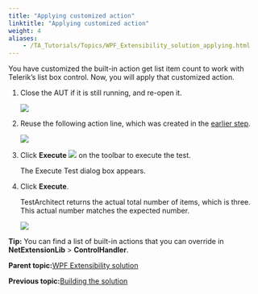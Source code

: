 ```yaml
--- 
title: "Applying customized action"
linktitle: "Applying customized action"
weight: 4
aliases: 
    - /TA_Tutorials/Topics/WPF_Extensibility_solution_applying.html
---
```


You have customized the built-in action get list item count to work with Telerik’s list box control. Now, you will apply that customized action.

1.  Close the AUT if it is still running, and re-open it.

    ![](/images//Images/WPF_extensiblity_AUT.png)

2.  Reuse the following action line, which was created in the [earlier step](/TA_Tutorials/Topics/WPF_Extensibility_mapping_unknown_class.html#step_mrr_cg3_jm).

    ![](/images//Images/WPF_extensiblity_line_editor.png)

3.  Click **Execute** ![](/images//Images/btn.TAC_toolbar.Execute.png) on the toolbar to execute the test.

    The Execute Test dialog box appears.

4.  Click **Execute**.

    TestArchitect returns the actual total number of items, which is three. This actual number matches the expected number.

    ![](/images//Images/WPF_extensiblity_result_extensibility.png)


**Tip:** You can find a list of built-in actions that you can override in **NetExtensionLib** \> **ControlHandler**.

**Parent topic:**[WPF Extensibility solution](/TA_Tutorials/Topics/WPF_Extensibility_solution.html)

**Previous topic:**[Building the solution](/TA_Tutorials/Topics/WPF_Extensibility_solution_building_solution.html)

